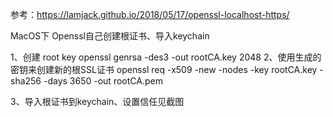 参考：https://lamjack.github.io/2018/05/17/openssl-localhost-https/

MacOS下 Openssl自己创建根证书、导入keychain

1、创建 root key
openssl genrsa -des3 -out rootCA.key 2048
2、使用生成的密钥来创建新的根SSL证书
openssl req -x509 -new -nodes -key rootCA.key -sha256 -days 3650 -out rootCA.pem

3、导入根证书到keychain、设置信任见截图